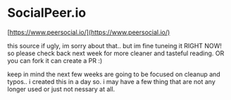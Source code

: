 # SocialPeer.io

[https://www.peersocial.io/](https://www.peersocial.io/)

this source if ugly, im sorry about that.. but im fine tuneing it RIGHT NOW! so please check back next week for more cleaner and tasteful reading. OR  you can fork it can create a PR :) 

keep in mind the next few weeks are going to be focused on cleanup and typos.. i created this in a day so. i may have a few thing that are not any longer used or just not nessary at all.
